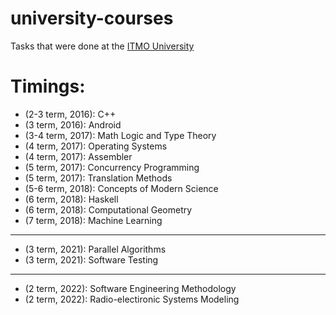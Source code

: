 # university-courses
Tasks that were done at the [ITMO University](https://en.itmo.ru/en/)

# Timings:
* (2-3 term,	2016): C++
* (3 term, 	2016): Android
* (3-4 term,	2017): Math Logic and Type Theory
* (4 term,	2017): Operating Systems
* (4 term,	2017): Assembler
* (5 term,	2017): Concurrency Programming
* (5 term,	2017): Translation Methods
* (5-6 term,	2018): Concepts of Modern Science
* (6 term,	2018): Haskell
* (6 term,	2018): Computational Geometry
* (7 term,	2018): Machine Learning
---
* (3 term,	2021): Parallel Algorithms
* (3 term,	2021): Software Testing
---
* (2 term,	2022): Software Engineering Methodology
* (2 term,	2022): Radio-electironic Systems Modeling
